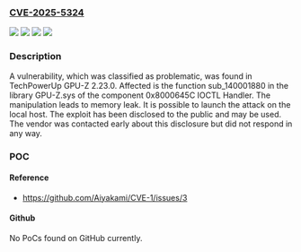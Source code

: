 ### [CVE-2025-5324](https://cve.mitre.org/cgi-bin/cvename.cgi?name=CVE-2025-5324)
![](https://img.shields.io/static/v1?label=Product&message=GPU-Z&color=blue)
![](https://img.shields.io/static/v1?label=Version&message=%3D%202.23.0%20&color=brighgreen)
![](https://img.shields.io/static/v1?label=Vulnerability&message=Denial%20of%20Service&color=brighgreen)
![](https://img.shields.io/static/v1?label=Vulnerability&message=Memory%20Leak&color=brighgreen)

### Description

A vulnerability, which was classified as problematic, was found in TechPowerUp GPU-Z 2.23.0. Affected is the function sub_140001880 in the library GPU-Z.sys of the component 0x8000645C IOCTL Handler. The manipulation leads to memory leak. It is possible to launch the attack on the local host. The exploit has been disclosed to the public and may be used. The vendor was contacted early about this disclosure but did not respond in any way.

### POC

#### Reference
- https://github.com/Aiyakami/CVE-1/issues/3

#### Github
No PoCs found on GitHub currently.

